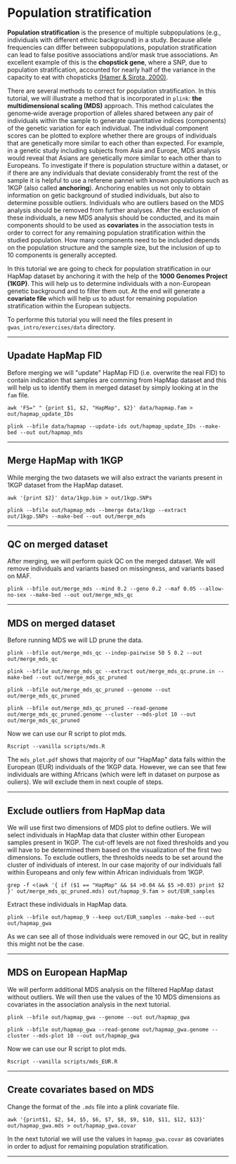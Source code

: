 # Population stratification

__Population stratification__ is the presence of multiple subpopulations (e.g., individuals with different ethnic background) in a study. Because allele frequencies can differ between subpopulations, population stratification can lead to false positive associations and/or mask true associations. An excellent example of this is the __chopstick gene__, where a SNP, due to population stratification, accounted for nearly half of the variance in the capacity to eat with chopsticks [(Hamer & Sirota, 2000)](https://www.nature.com/articles/4000662).

There are several methods to correct for population stratification. In this tutorial, we will illustrate a method that is incorporated in `plink`: __the multidimensional scaling (MDS)__ approach. This method calculates the genome‐wide average proportion of alleles shared between any pair of individuals within the sample to generate quantitative indices (components) of the genetic variation for each individual. The individual component scores can be plotted to explore whether there are groups of individuals that are genetically more similar to each other than expected. For example, in a genetic study including subjects from Asia and Europe, MDS analysis would reveal that Asians are genetically more similar to each other than to Europeans. To investigate if there is population structure within a dataset, or if there are any individuals that deviate considerably fromt the rest of the sample it is helpful to use a referene pannel with known populations such as 1KGP (also called __anchoring__). Anchoring enables us not only to obtain information on getic background of studied individuals, but also to determine possible outliers. Individuals who are outliers based on the MDS analysis should be removed from further analyses. After the exclusion of these individuals, a new MDS analysis should be conducted, and its main components should to be used as __covariates__ in the association tests in order to correct for any remaining population stratification within the studied population. How many components need to be included depends on the population structure and the sample size, but the inclusion of up to 10 components is generally accepted.

In this tutorial we are going to check for population stratification in our HapMap dataset by anchoring it with the help of the __1000 Genomes Project (1KGP)__. This will help us to determine individuals with a non-European genetic background and to filter them out. At the end will generate a __covariate file__ which will help us to adust for remaining population stratification within the European subjects.

To performe this tutorial you will need the files present in `gwas_intro/exercises/data` directory.

----

## Upadate HapMap FID

Before merging we will "update" HapMap FID (i.e. overwrite the real FID) to contain indication that samples are comming from HapMap dataset and this will help us to identify them in merged dataset by simply looking at in the `fam` file.

    awk 'FS=" " {print $1, $2, "HapMap", $2}' data/hapmap.fam > out/hapmap_update_IDs

    plink --bfile data/hapmap --update-ids out/hapmap_update_IDs --make-bed --out out/hapmap_mds

----

## Merge HapMap with 1KGP

While merging the two datasets we will also extract the variants present in 1KGP dataset from the HapMap dataset.

    awk '{print $2}' data/1kgp.bim > out/1kgp.SNPs
    
    plink --bfile out/hapmap_mds --bmerge data/1kgp --extract out/1kgp.SNPs --make-bed --out out/merge_mds

----

## QC on merged dataset

After merging, we will perform quick QC on the merged dataset. We will remove individuals and variants based on missingness, and variants based on MAF.

    plink --bfile out/merge_mds --mind 0.2 --geno 0.2 --maf 0.05 --allow-no-sex --make-bed --out out/merge_mds_qc

----

## MDS on merged dataset

Before running MDS we will LD prune the data.

    plink --bfile out/merge_mds_qc --indep-pairwise 50 5 0.2 --out out/merge_mds_qc

    plink --bfile out/merge_mds_qc --extract out/merge_mds_qc.prune.in --make-bed --out out/merge_mds_qc_pruned

    plink --bfile out/merge_mds_qc_pruned --genome --out out/merge_mds_qc_pruned

    plink --bfile out/merge_mds_qc_pruned --read-genome out/merge_mds_qc_pruned.genome --cluster --mds-plot 10 --out out/merge_mds_qc_pruned

Now we can use our R script to plot mds.
    
    Rscript --vanilla scripts/mds.R

The `mds_plot.pdf` shows that majority of our "HapMap" data falls within the European (EUR) individuals of the 1KGP data. However, we can see that few individuals are withing Africans (which were left in dataset on purpose as ouliers). We will exclude them in next couple of steps. 

----

## Exclude outliers from HapMap data

We will use first two dimensions of MDS plot to define outliers. We will select individuals in HapMap data that cluster within other European samples present in 1KGP. The cut-off levels are not fixed thresholds and you will have to be determined them based on the visualization of the first two dimensions. To exclude outliers, the thresholds needs to be set around the cluster of individuals of interest. In our case majority of our individuals fall within Europeans and only few within African individuals from 1KGP.

    grep -f <(awk '{ if ($1 == "HapMap" && $4 >0.04 && $5 >0.03) print $2 }' out/merge_mds_qc_pruned.mds) out/hapmap_9.fam > out/EUR_samples

Extract these individuals in HapMap data.

    plink --bfile out/hapmap_9 --keep out/EUR_samples --make-bed --out out/hapmap_gwa

As we can see all of those individuals were removed in our QC, but in reality this might not be the case.

----

## MDS on European HapMap

We will perform additional MDS analysis on the filltered HapMap datast without outliers. We will then use the values of the 10 MDS dimensions as covariates in the association analysis in the next tutorial.

    plink --bfile out/hapmap_gwa --genome --out out/hapmap_gwa

    plink --bfile out/hapmap_gwa --read-genome out/hapmap_gwa.genome --cluster --mds-plot 10 --out out/hapmap_gwa

Now we can use our R script to plot mds.
    
    Rscript --vanilla scripts/mds_EUR.R


----

## Create covariates based on MDS

Change the format of the `.mds` file into a plink covariate file.

    awk '{print$1, $2, $4, $5, $6, $7, $8, $9, $10, $11, $12, $13}' out/hapmap_gwa.mds > out/hapmap_gwa.covar

In the next tutorial we will use the values in `hapmap_gwa.covar` as covariates in order to adjust for remaining population stratification.

----
